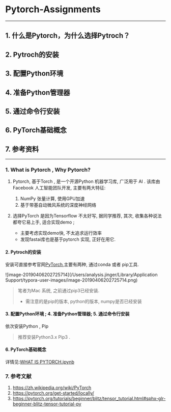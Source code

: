 # Pytorch-Assignments

---

## 1. 什么是Pytorch，为什么选择Pytroch？

## 2. Pytroch的安装

## 3. 配置Python环境

## 4. 准备Python管理器

## 5. 通过命令行安装

## 6. PyTorch基础概念 

## 7. 参考资料

---

### 1. What is Pytorch , Why Pytorch? 

1. Pytorch, 基于Torch , 是一个开源Python 机器学习库, 广泛用于 AI . 该库由Facebook 人工智能团队开发, 主要有两大特征:
   1. NumPy 张量计算, 使用GPU加速
   2. 基于带基自动微风系统的深度神经网络

2. 选择PyTorch 是因为Tensorflow 不太好写, 据同学推荐, 其次, 收集各种说法都夸它易上手, 适合实现demo ; 
   * 主要考虑实现demo快, 不太追求运行效率
   * 发现fastai库也是基于pytorch 实现, 正好在用它.



#### 2. Pytroch的安装

安装可直接参考官网[PyTorch](https://pytorch.org/get-started/locally/),主要有两种, 通过conda 或者 pip工具. 

![image-20190406202725714](/Users/analysis.jinger/Library/Application Support/typora-user-images/image-20190406202725714.png)

> 笔者为Mac 系统, 之前通过pip3已经安装.
>
> * 需注意的是pip的版本, python的版本, numpy是否已经安装

#### 3. 配置Python环境 ; 4. 准备Python管理器; 5. 通过命令行安装

依次安装Python , Pip

> 推荐安装Python3.x  Pip3 .

#### 6. PyTorch基础概念 

详情见:[WHAT IS PYTORCH.ipynb](https://github.com/fzwqq/Pytorch-Assignments/blob/master/WHAT%20IS%20PYTORCH.ipynb)

### 7. 参考文献

1. https://zh.wikipedia.org/wiki/PyTorch 
2. https://pytorch.org/get-started/locally/
3. https://pytorch.org/tutorials/beginner/blitz/tensor_tutorial.html#sphx-glr-beginner-blitz-tensor-tutorial-py